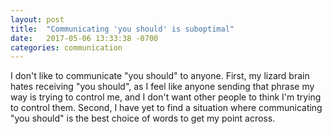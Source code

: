 ```yaml
---
layout: post
title:  "Communicating 'you should' is suboptimal"
date:   2017-05-06 13:33:38 -0700
categories: communication
---
```


I don't like to communicate "you should" to anyone.  First, my lizard brain hates receiving "you should", as I feel like anyone sending that phrase my way is trying to control me, and I don't want other people to think I'm trying to control them.  Second, I have yet to find a situation where communicating "you should" is the best choice of words to get my point across.
